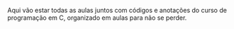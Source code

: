 Aqui vão estar todas as aulas juntos com códigos e anotações do curso de programação em C, organizado em aulas para não se perder.
